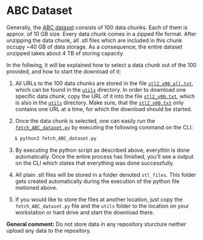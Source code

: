 # ABC Dataset

Generally, the [ABC dataset](https://deep-geometry.github.io/abc-dataset/) consists of 100 data chunks. Each of them is approx. of 10 GB size. Every data chunk comes in a zipped file format. After unzipping the data chunk, all .stl files which are included in this chunk occupy ~40 GB of data storage. As a consequence, the entire dataset unzipped takes about 4 TB of storing capacity. 

In the follwing, it will be explained how to select a data chunk out of the 100 provided, and how to start the download of it:

1. All URLs to the 100 data chunks are stored in the file [`stl2_v00_all.txt`](./utils/stl2_v00_all.txt), which can be found in the [`utils`](./utils) directory. In order to download one specific data chunk, copy the URL of it into the file [`stl2_v00.txt`](./utils/stl2_v00.txt), which is also in the [`utils`](./utils) directory. Make sure, that the [`stl2_v00.txt`](./utils/stl2_v00.txt) only contains one URL at a time, for which the download should be started. 

2. Once the data chunk is selected, one can easily run the [`fetch_ABC_dataset.py`](./fetch_ABC_dataset.py) by executing the following command on the CLI:

```cmd
   $ python3 fetch_ABC_dataset.py
```

3. By executing the python script as described above, everythin is done automatically. Once the entire process has finished, you'll see a output on the CLI which states that everything was done successfully. 

4. All plain .stl files will be stored in a folder denoted `stl_files`. This folder gets created automatically during the execution of the python file metioned above. 

5. If you would like to store the files at another location, just copy the `fetch_ABC_dataset.py` file and the `utils` folder to the location on your workstation or hard drive and start the download there. 

**General comment:** Do not store data in any repository sturcture neither upload any data to the repository.



